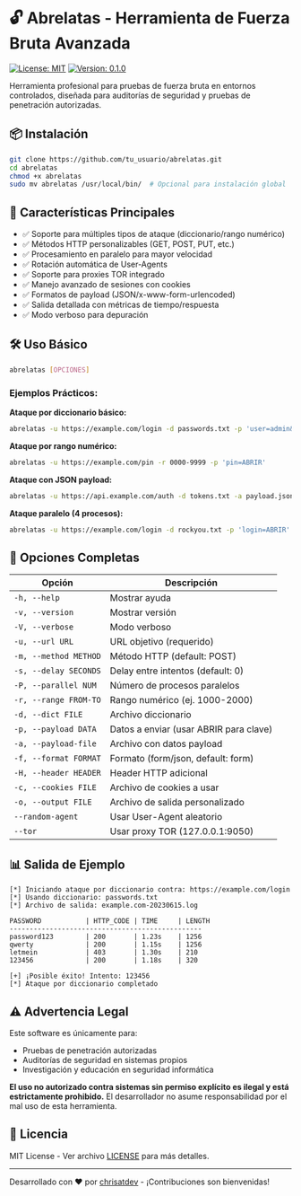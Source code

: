 # 🔓 Abrelatas - Herramienta de Fuerza Bruta Avanzada

[![License: MIT](https://img.shields.io/badge/License-MIT-yellow.svg)](https://opensource.org/licenses/MIT)
[![Version: 0.1.0](https://img.shields.io/badge/Version-0.1.0-blue)](https://github.com/tu_usuario/abrelatas)

Herramienta profesional para pruebas de fuerza bruta en entornos controlados, diseñada para auditorías de seguridad y pruebas de penetración autorizadas.

## 📦 Instalación

```bash
git clone https://github.com/tu_usuario/abrelatas.git
cd abrelatas
chmod +x abrelatas
sudo mv abrelatas /usr/local/bin/  # Opcional para instalación global
```

## 🚀 Características Principales

- ✅ Soporte para múltiples tipos de ataque (diccionario/rango numérico)
- ✅ Métodos HTTP personalizables (GET, POST, PUT, etc.)
- ✅ Procesamiento en paralelo para mayor velocidad
- ✅ Rotación automática de User-Agents
- ✅ Soporte para proxies TOR integrado
- ✅ Manejo avanzado de sesiones con cookies
- ✅ Formatos de payload (JSON/x-www-form-urlencoded)
- ✅ Salida detallada con métricas de tiempo/respuesta
- ✅ Modo verboso para depuración

## 🛠 Uso Básico

```bash
abrelatas [OPCIONES]
```

### Ejemplos Prácticos:

**Ataque por diccionario básico:**

```bash
abrelatas -u https://example.com/login -d passwords.txt -p 'user=admin&password=ABRIR'
```

**Ataque por rango numérico:**

```bash
abrelatas -u https://example.com/pin -r 0000-9999 -p 'pin=ABRIR'
```

**Ataque con JSON payload:**

```bash
abrelatas -u https://api.example.com/auth -d tokens.txt -a payload.json --format json
```

**Ataque paralelo (4 procesos):**

```bash
abrelatas -u https://example.com/login -d rockyou.txt -p 'login=ABRIR' -P 4
```

## 📌 Opciones Completas

| Opción                | Descripción                            |
| --------------------- | -------------------------------------- |
| `-h, --help`          | Mostrar ayuda                          |
| `-v, --version`       | Mostrar versión                        |
| `-V, --verbose`       | Modo verboso                           |
| `-u, --url URL`       | URL objetivo (requerido)               |
| `-m, --method METHOD` | Método HTTP (default: POST)            |
| `-s, --delay SECONDS` | Delay entre intentos (default: 0)      |
| `-P, --parallel NUM`  | Número de procesos paralelos           |
| `-r, --range FROM-TO` | Rango numérico (ej. 1000-2000)         |
| `-d, --dict FILE`     | Archivo diccionario                    |
| `-p, --payload DATA`  | Datos a enviar (usar ABRIR para clave) |
| `-a, --payload-file`  | Archivo con datos payload              |
| `-f, --format FORMAT` | Formato (form/json, default: form)     |
| `-H, --header HEADER` | Header HTTP adicional                  |
| `-c, --cookies FILE`  | Archivo de cookies a usar              |
| `-o, --output FILE`   | Archivo de salida personalizado        |
| `--random-agent`      | Usar User-Agent aleatorio              |
| `--tor`               | Usar proxy TOR (127.0.0.1:9050)        |

## 📊 Salida de Ejemplo

```
[*] Iniciando ataque por diccionario contra: https://example.com/login
[*] Usando diccionario: passwords.txt
[*] Archivo de salida: example.com-20230615.log

PASSWORD           | HTTP_CODE | TIME     | LENGTH
------------------------------------------------
password123        | 200       | 1.23s    | 1256
qwerty             | 200       | 1.15s    | 1256
letmein            | 403       | 1.30s    | 210
123456             | 200       | 1.18s    | 320

[+] ¡Posible éxito! Intento: 123456
[*] Ataque por diccionario completado
```

## ⚠️ Advertencia Legal

Este software es únicamente para:

- Pruebas de penetración autorizadas
- Auditorías de seguridad en sistemas propios
- Investigación y educación en seguridad informática

**El uso no autorizado contra sistemas sin permiso explícito es ilegal y está estrictamente prohibido.** El desarrollador no asume responsabilidad por el mal uso de esta herramienta.

## 📄 Licencia

MIT License - Ver archivo [LICENSE](LICENSE) para más detalles.

---

Desarrollado con ❤️ por [chrisatdev](https://github.com/chrisatdev) - ¡Contribuciones son bienvenidas!

